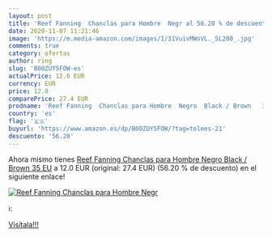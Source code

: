 ```yaml
---
layout: post
title: 'Reef Fanning  Chanclas para Hombre  Negr al 56.20 % de descuento'
date: 2020-11-07 11:21:46
image: 'https://m.media-amazon.com/images/I/31VuivMWsVL._SL200_.jpg'
comments: true
category: ofertas
author: ring
slug: 'B00ZUY5FOW-es'
actualPrice: 12.0 EUR
currency: EUR
price: 12.0
comparePrice: 27.4 EUR
prodname: 'Reef Fanning  Chanclas para Hombre  Negro  Black / Brown   35 EU'
country: 'es'
flag: '🇪🇸'
buyurl: 'https://www.amazon.es/dp/B00ZUY5FOW/?tag=tolees-21'
descuento: '56.20'
---
```


Ahora mismo tienes [Reef Fanning  Chanclas para Hombre  Negro  Black / Brown   35 EU](https://www.amazon.es/dp/B00ZUY5FOW/?tag=tolees-21) a 12.0 EUR (original: 27.4 EUR) (56.20 %  de descuento) en el siguiente enlace!

[![Reef Fanning  Chanclas para Hombre  Negr](https://m.media-amazon.com/images/I/31VuivMWsVL._SL200_.jpg)](https://www.amazon.es/dp/B00ZUY5FOW/?tag=tolees-21)

ℹ️:


[Visítala!!!](https://www.amazon.es/dp/B00ZUY5FOW/?tag=tolees-21)
